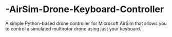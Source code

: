 # -AirSim-Drone-Keyboard-Controller
A simple Python-based drone controller for Microsoft AirSim  that allows you to control a simulated multirotor drone using just your keyboard.

